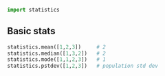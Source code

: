 ```python
import statistics
```
## Basic stats
```python
statistics.mean([1,2,3])     # 2
statistics.median([1,3,2])   # 2
statistics.mode([1,1,2,3])   # 1
statistics.pstdev([1,2,3])   # population std dev
```
